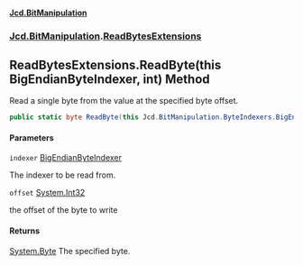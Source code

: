 #### [Jcd.BitManipulation](index.md 'index')
### [Jcd.BitManipulation](Jcd.BitManipulation.md 'Jcd.BitManipulation').[ReadBytesExtensions](Jcd.BitManipulation.ReadBytesExtensions.md 'Jcd.BitManipulation.ReadBytesExtensions')

## ReadBytesExtensions.ReadByte(this BigEndianByteIndexer, int) Method

Read a single byte from the value at the specified byte offset.

```csharp
public static byte ReadByte(this Jcd.BitManipulation.ByteIndexers.BigEndianByteIndexer indexer, int offset);
```
#### Parameters

<a name='Jcd.BitManipulation.ReadBytesExtensions.ReadByte(thisJcd.BitManipulation.ByteIndexers.BigEndianByteIndexer,int).indexer'></a>

`indexer` [BigEndianByteIndexer](Jcd.BitManipulation.ByteIndexers.BigEndianByteIndexer.md 'Jcd.BitManipulation.ByteIndexers.BigEndianByteIndexer')

The indexer to be read from.

<a name='Jcd.BitManipulation.ReadBytesExtensions.ReadByte(thisJcd.BitManipulation.ByteIndexers.BigEndianByteIndexer,int).offset'></a>

`offset` [System.Int32](https://docs.microsoft.com/en-us/dotnet/api/System.Int32 'System.Int32')

the offset of the byte to write

#### Returns

[System.Byte](https://docs.microsoft.com/en-us/dotnet/api/System.Byte 'System.Byte')
The specified byte.